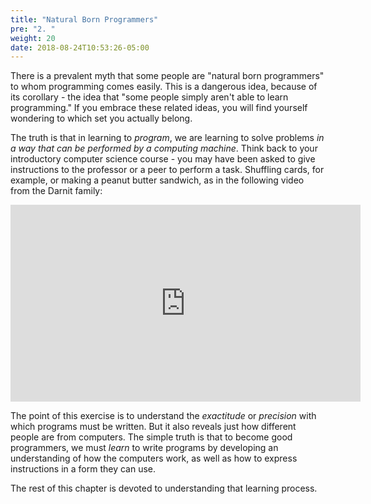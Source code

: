 ```yaml
---
title: "Natural Born Programmers"
pre: "2. "
weight: 20
date: 2018-08-24T10:53:26-05:00
---
```


There is a prevalent myth that some people are "natural born programmers" to whom programming comes easily. This is a dangerous idea, because of its corollary - the idea that "some people simply aren't able to learn programming."  If you embrace these related ideas, you will find yourself wondering to which set you actually belong.

The truth is that in learning to _program_, we are learning to solve problems _in a way that can be performed by a computing machine_.  Think back to your introductory computer science course - you may have been asked to give instructions to the professor or a peer to perform a task.  Shuffling cards, for example, or making a peanut butter sandwich, as in the following video from the Darnit family:

<iframe width="560" height="315" src="https://www.youtube.com/embed/FN2RM-CHkuI" frameborder="0" allow="accelerometer; autoplay; encrypted-media; gyroscope; picture-in-picture" allowfullscreen></iframe>

The point of this exercise is to understand the _exactitude_ or _precision_ with which programs must be written. But it also reveals just how different people are from computers. The simple truth is that to become good programmers, we must _learn_ to write programs by developing an understanding of how the computers work, as well as how to express instructions in a form they can use. 

The rest of this chapter is devoted to understanding that learning process.
